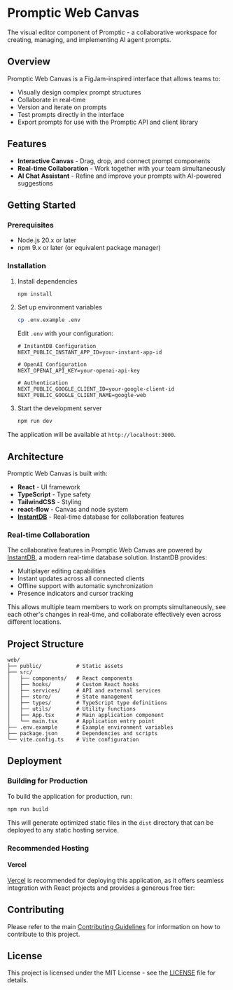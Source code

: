 # Promptic Web Canvas

The visual editor component of Promptic - a collaborative workspace for creating, managing, and implementing AI agent prompts.

## Overview

Promptic Web Canvas is a FigJam-inspired interface that allows teams to:

- Visually design complex prompt structures
- Collaborate in real-time
- Version and iterate on prompts
- Test prompts directly in the interface
- Export prompts for use with the Promptic API and client library

## Features

- **Interactive Canvas** - Drag, drop, and connect prompt components
- **Real-time Collaboration** - Work together with your team simultaneously
- **AI Chat Assistant** - Refine and improve your prompts with AI-powered suggestions

## Getting Started

### Prerequisites

- Node.js 20.x or later
- npm 9.x or later (or equivalent package manager)

### Installation

1. Install dependencies

   ```bash
   npm install
   ```

2. Set up environment variables

   ```bash
   cp .env.example .env
   ```

   Edit `.env` with your configuration:

   ```
   # InstantDB Configuration
   NEXT_PUBLIC_INSTANT_APP_ID=your-instant-app-id

   # OpenAI Configuration
   NEXT_OPENAI_API_KEY=your-openai-api-key

   # Authentication
   NEXT_PUBLIC_GOOGLE_CLIENT_ID=your-google-client-id
   NEXT_PUBLIC_GOOGLE_CLIENT_NAME=google-web
   ```

3. Start the development server
   ```bash
   npm run dev
   ```

The application will be available at `http://localhost:3000`.

## Architecture

Promptic Web Canvas is built with:

- **React** - UI framework
- **TypeScript** - Type safety
- **TailwindCSS** - Styling
- **react-flow** - Canvas and node system
- **[InstantDB](https://www.instantdb.com/)** - Real-time database for collaboration features

### Real-time Collaboration

The collaborative features in Promptic Web Canvas are powered by [InstantDB](https://www.instantdb.com/), a modern real-time database solution. InstantDB provides:

- Multiplayer editing capabilities
- Instant updates across all connected clients
- Offline support with automatic synchronization
- Presence indicators and cursor tracking

This allows multiple team members to work on prompts simultaneously, see each other's changes in real-time, and collaborate effectively even across different locations.

## Project Structure

```
web/
├── public/           # Static assets
├── src/
│   ├── components/   # React components
│   ├── hooks/        # Custom React hooks
│   ├── services/     # API and external services
│   ├── store/        # State management
│   ├── types/        # TypeScript type definitions
│   ├── utils/        # Utility functions
│   ├── App.tsx       # Main application component
│   └── main.tsx      # Application entry point
├── .env.example      # Example environment variables
├── package.json      # Dependencies and scripts
└── vite.config.ts    # Vite configuration
```

## Deployment

### Building for Production

To build the application for production, run:

```bash
npm run build
```

This will generate optimized static files in the `dist` directory that can be deployed to any static hosting service.

### Recommended Hosting

#### Vercel

[Vercel](https://vercel.com/) is recommended for deploying this application, as it offers seamless integration with React projects and provides a generous free tier:

## Contributing

Please refer to the main [Contributing Guidelines](../CONTRIBUTING.md) for information on how to contribute to this project.

## License

This project is licensed under the MIT License - see the [LICENSE](../LICENSE) file for details.
